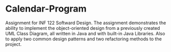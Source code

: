 # Calendar-Program
Assignment for INF 122 Softward Design. The assignment demonstrates the ability to implement the object-oriented design from a previously created UML Class Diagram, all written in Java and with built-in Java Libraries. Also to apply two common design patterns and two refactoring methods to the project.
